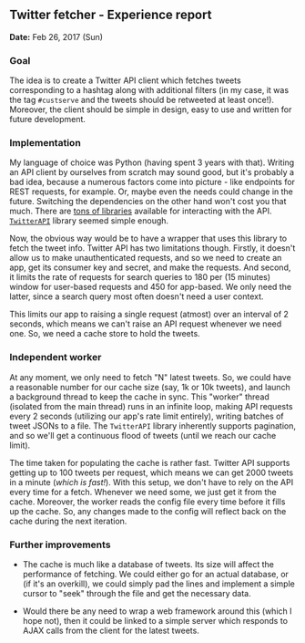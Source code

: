 ## Twitter fetcher - Experience report

**Date:** Feb 26, 2017 (Sun)

### Goal

The idea is to create a Twitter API client which fetches tweets corresponding to a hashtag along with additional filters (in my case, it was the tag `#custserve` and the tweets should be retweeted at least once!). Moreover, the client should be simple in design, easy to use and written for future development.

### Implementation

My language of choice was Python (having spent 3 years with that). Writing an API client by ourselves from scratch may sound good, but it's probably a bad idea, because a numerous factors come into picture - like endpoints for REST requests, for example. Or, maybe even the needs could change in the future. Switching the dependencies on the other hand won't cost you that much. There are [tons of libraries](https://dev.twitter.com/resources/twitter-libraries) available for interacting with the API. [`TwitterAPI`](https://github.com/geduldig/TwitterAPI) library seemed simple enough.

Now, the obvious way would be to have a wrapper that uses this library to fetch the tweet info. Twitter API has two limitations though. Firstly, it doesn't allow us to make unauthenticated requests, and so we need to create an app, get its consumer key and secret, and make the requests. And second, it limits the rate of requests for search queries to 180 per (15 minutes) window for user-based requests and 450 for app-based. We only need the latter, since a search query most often doesn't need a user context.

This limits our app to raising a single request (atmost) over an interval of 2 seconds, which means we can't raise an API request whenever we need one. So, we need a cache store to hold the tweets.

### Independent worker

At any moment, we only need to fetch "N" latest tweets. So, we could have a reasonable number for our cache size (say, 1k or 10k tweets), and launch a background thread to keep the cache in sync. This "worker" thread (isolated from the main thread) runs in an infinite loop, making API requests every 2 seconds (utilizing our app's rate limit entirely), writing batches of tweet JSONs to a file. The `TwitterAPI` library inherently supports pagination, and so we'll get a continuous flood of tweets (until we reach our cache limit).

The time taken for populating the cache is rather fast. Twitter API supports getting up to 100 tweets per request, which means we can get 2000 tweets in a minute (*which is fast!*). With this setup, we don't have to rely on the API every time for a fetch. Whenever we need some, we just get it from the cache. Moreover, the worker reads the config file every time before it fills up the cache. So, any changes made to the config will reflect back on the cache during the next iteration.

### Further improvements

 - The cache is much like a database of tweets. Its size will affect the performance of fetching. We could either go for an actual database, or (if it's an overkill), we could simply pad the lines and implement a simple cursor to "seek" through the file and get the necessary data.

 - Would there be any need to wrap a web framework around this (which I hope not), then it could be linked to a simple server which responds to AJAX calls from the client for the latest tweets.
